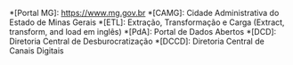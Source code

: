 *[Portal MG]: https://www.mg.gov.br
*[CAMG]: Cidade Administrativa do Estado de Minas Gerais
*[ETL]: Extração, Transformação e Carga (Extract, transform, and load em inglês)
*[PdA]: Portal de Dados Abertos
*[DCD]: Diretoria Central de Desburocratização
*[DCCD]: Diretoria Central de Canais Digitais
